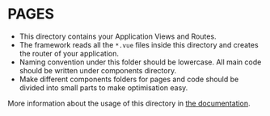 # PAGES

* This directory contains your Application Views and Routes.
* The framework reads all the `*.vue` files inside this directory and creates the router of your application.
* Naming convention under this folder should be lowercase. All main code should be written under components directory.
* Make different components folders for pages and code should be divided into small parts to make optimisation easy.

More information about the usage of this directory in [the documentation](https://nuxt.com/docs/getting-started/routing).
